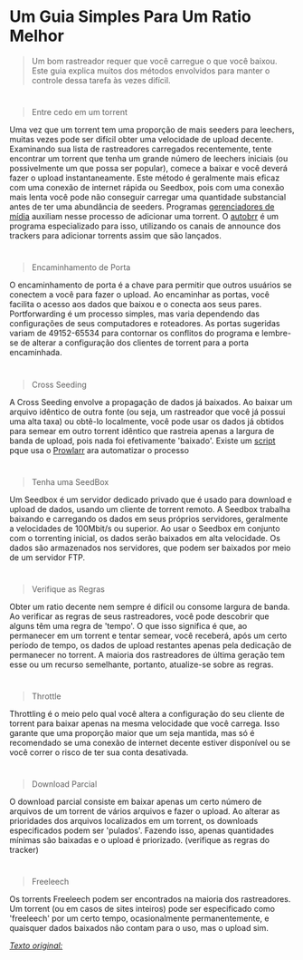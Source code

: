 # Um Guia Simples Para Um Ratio Melhor

> Um bom rastreador requer que você carregue o que você baixou. Este guia explica muitos dos métodos envolvidos para manter o controle dessa tarefa às vezes difícil.
#
> Entre cedo em um torrent

Uma vez que um torrent tem uma proporção de mais seeders para leechers, muitas vezes pode ser difícil obter uma velocidade de upload decente. Examinando sua lista de rastreadores carregados recentemente, tente encontrar um torrent que tenha um grande número de leechers iniciais (ou possivelmente um que possa ser popular), comece a baixar e você deverá fazer o upload instantaneamente. Este método é geralmente mais eficaz com uma conexão de internet rápida ou Seedbox, pois com uma conexão mais lenta você pode não conseguir carregar uma quantidade substancial antes de ter uma abundância de seeders. Programas [gerenciadores de mídia](https://c-pirataria.github.io/megathread/ferramentas/?h=prow#gerenciadores-de-midia) auxiliam nesse processo de adicionar uma torrent. O [autobrr](autobrr.com) é um programa especializado para isso, utilizando os canais de announce dos trackers para adicionar torrents assim que são lançados.
#
> Encaminhamento de Porta

O encaminhamento de porta é a chave para permitir que outros usuários se conectem a você para fazer o upload. Ao encaminhar as portas, você facilita o acesso aos dados que baixou e o conecta aos seus pares. Portforwarding é um processo simples, mas varia dependendo das configurações de seus computadores e roteadores. As portas sugeridas variam de 49152-65534 para contornar os conflitos do programa e lembre-se de alterar a configuração dos clientes de torrent para a porta encaminhada.
#
> Cross Seeding

A Cross Seeding envolve a propagação de dados já baixados. Ao baixar um arquivo idêntico de outra fonte (ou seja, um rastreador que você já possui uma alta taxa) ou obtê-lo localmente, você pode usar os dados já obtidos para semear em outro torrent idêntico que rastreia apenas a largura de banda de upload, pois nada foi efetivamente 'baixado'. Existe um [script](cross-seed.org) pque usa o [Prowlarr](https://c-pirataria.github.io/megathread/ferramentas/?h=prow#gerenciadores-de-midia) ara automatizar o processo 
#
> Tenha uma SeedBox

Um Seedbox é um servidor dedicado privado que é usado para download e upload de dados, usando um cliente de torrent remoto. A Seedbox trabalha baixando e carregando os dados em seus próprios servidores, geralmente a velocidades de 100Mbit/s ou superior. Ao usar o Seedbox em conjunto com o torrenting inicial, os dados serão baixados em alta velocidade. Os dados são armazenados nos servidores, que podem ser baixados por meio de um servidor FTP.
#
> Verifique as Regras

Obter um ratio decente nem sempre é difícil ou consome largura de banda. Ao verificar as regras de seus rastreadores, você pode descobrir que alguns têm uma regra de 'tempo'. O que isso significa é que, ao permanecer em um torrent e tentar semear, você receberá, após um certo período de tempo, os dados de upload restantes apenas pela dedicação de permanecer no torrent. A maioria dos rastreadores de última geração tem esse ou um recurso semelhante, portanto, atualize-se sobre as regras.
#
> Throttle

Throttling é o meio pelo qual você altera a configuração do seu cliente de torrent para baixar apenas na mesma velocidade que você carrega. Isso garante que uma proporção maior que um seja mantida, mas só é recomendado se uma conexão de internet decente estiver disponível ou se você correr o risco de ter sua conta desativada.
#
> Download Parcial

O download parcial consiste em baixar apenas um certo número de arquivos de um torrent de vários arquivos e fazer o upload. Ao alterar as prioridades dos arquivos localizados em um torrent, os downloads especificados podem ser 'pulados'. Fazendo isso, apenas quantidades mínimas são baixadas e o upload é priorizado. (verifique as regras do tracker)
# 
> Freeleech

Os torrents Freeleech podem ser encontrados na maioria dos rastreadores. Um torrent (ou em casos de sites inteiros) pode ser especificado como 'freeleech' por um certo tempo, ocasionalmente permanentemente, e quaisquer dados baixados não contam para o uso, mas o upload sim.

_[Texto original:](https://www.reddit.com/r/trackers/comments/fthja/a_simple_guide_to_a_better_ratio/)_
